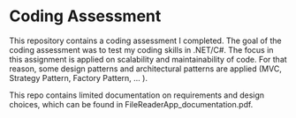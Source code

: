 # Coding Assessment

This repository contains a coding assessment I completed. The goal of the coding assessment was to test my coding skills in .NET/C#. The focus in this assignment is applied
on scalability and maintainability of code. For that reason, some design patterns and architectural patterns are applied (MVC, Strategy Pattern, Factory Pattern, ... ).

This repo contains limited documentation on requirements and design choices, which can be found in FileReaderApp_documentation.pdf. 

